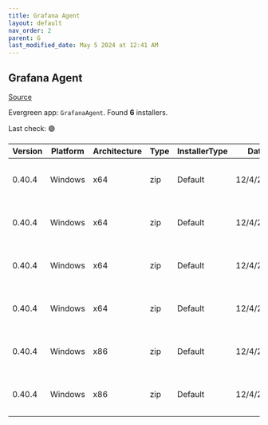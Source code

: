 ```yaml
---
title: Grafana Agent
layout: default
nav_order: 2
parent: G
last_modified_date: May 5 2024 at 12:41 AM
---
```


## Grafana Agent

[Source](https://grafana.com/docs/agent/)

Evergreen app: `GrafanaAgent`. Found **6** installers.

Last check: 🟢

| Version | Platform | Architecture | Type | InstallerType | Date      | Size     | URI                                                                                                                                                                                                    |
| ------- | -------- | ------------ | ---- | ------------- | --------- | -------- | ------------------------------------------------------------------------------------------------------------------------------------------------------------------------------------------------------ |
| 0.40.4  | Windows  | x64          | zip  | Default       | 12/4/2024 | 58930333 | [https://github.com/grafana/agent/releases/download/v0.40.4/grafana-agent-freebsd-amd64.zip](https://github.com/grafana/agent/releases/download/v0.40.4/grafana-agent-freebsd-amd64.zip)               |
| 0.40.4  | Windows  | x64          | zip  | Default       | 12/4/2024 | 60985302 | [https://github.com/grafana/agent/releases/download/v0.40.4/grafana-agent-windows-amd64.exe.zip](https://github.com/grafana/agent/releases/download/v0.40.4/grafana-agent-windows-amd64.exe.zip)       |
| 0.40.4  | Windows  | x64          | zip  | Default       | 12/4/2024 | 51732093 | [https://github.com/grafana/agent/releases/download/v0.40.4/grafana-agentctl-freebsd-amd64.zip](https://github.com/grafana/agent/releases/download/v0.40.4/grafana-agentctl-freebsd-amd64.zip)         |
| 0.40.4  | Windows  | x64          | zip  | Default       | 12/4/2024 | 53616146 | [https://github.com/grafana/agent/releases/download/v0.40.4/grafana-agentctl-windows-amd64.exe.zip](https://github.com/grafana/agent/releases/download/v0.40.4/grafana-agentctl-windows-amd64.exe.zip) |
| 0.40.4  | Windows  | x86          | zip  | Default       | 12/4/2024 | 60375516 | [https://github.com/grafana/agent/releases/download/v0.40.4/grafana-agent-flow-installer.exe.zip](https://github.com/grafana/agent/releases/download/v0.40.4/grafana-agent-flow-installer.exe.zip)     |
| 0.40.4  | Windows  | x86          | zip  | Default       | 12/4/2024 | 59634588 | [https://github.com/grafana/agent/releases/download/v0.40.4/grafana-agent-installer.exe.zip](https://github.com/grafana/agent/releases/download/v0.40.4/grafana-agent-installer.exe.zip)               |
